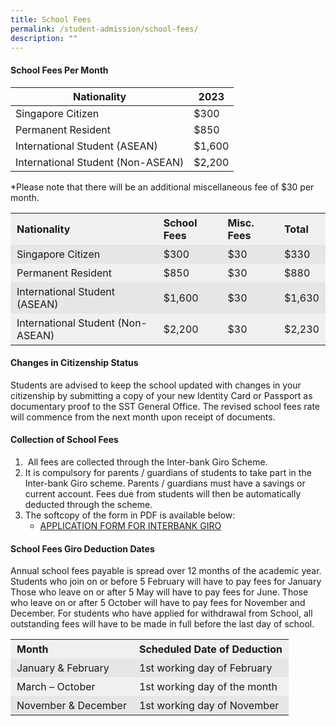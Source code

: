 ```yaml
---
title: School Fees
permalink: /student-admission/school-fees/
description: ""
---
```

#### School Fees Per Month

| **Nationality** | **2023** |
| --- | --- |
| Singapore Citizen | $300 |
| Permanent Resident | $850 |
| International Student (ASEAN) | $1,600 |
| International Student (Non-ASEAN) | $2,200 |

*Please note that there will be an additional miscellaneous fee of $30 per month.

<table style="box-sizing: inherit; border-collapse: collapse; border-spacing: 0px; width: 820px; max-width: 100%;"><tbody style="box-sizing: inherit;"><tr style="box-sizing: inherit; background: rgb(240, 240, 240);"><td style="box-sizing: inherit; padding: 5px 10px; border-color: transparent;"><strong style="box-sizing: inherit; font-weight: bold;">Nationality</strong></td><td style="box-sizing: inherit; padding: 5px 10px; border-color: transparent;"><strong style="box-sizing: inherit; font-weight: bold;">School Fees</strong></td><td style="box-sizing: inherit; padding: 5px 10px; border-color: transparent;"><strong style="box-sizing: inherit; font-weight: bold;">Misc. Fees</strong></td><td style="box-sizing: inherit; padding: 5px 10px; border-color: transparent;"><strong style="box-sizing: inherit; font-weight: bold;">Total</strong></td></tr><tr style="box-sizing: inherit; background: rgb(230, 230, 230);"><td style="box-sizing: inherit; padding: 5px 10px; border-color: transparent;">Singapore Citizen</td><td style="box-sizing: inherit; padding: 5px 10px; border-color: transparent;">$300</td><td style="box-sizing: inherit; padding: 5px 10px; border-color: transparent;">$30</td><td style="box-sizing: inherit; padding: 5px 10px; border-color: transparent;">$330</td></tr><tr style="box-sizing: inherit; background: rgb(240, 240, 240);"><td style="box-sizing: inherit; padding: 5px 10px; border-color: transparent;">Permanent Resident</td><td style="box-sizing: inherit; padding: 5px 10px; border-color: transparent;">$850</td><td style="box-sizing: inherit; padding: 5px 10px; border-color: transparent;">$30</td><td style="box-sizing: inherit; padding: 5px 10px; border-color: transparent;">$880</td></tr><tr style="box-sizing: inherit; background: rgb(230, 230, 230);"><td style="box-sizing: inherit; padding: 5px 10px; border-color: transparent;">International Student (ASEAN)</td><td style="box-sizing: inherit; padding: 5px 10px; border-color: transparent;">$1,600</td><td style="box-sizing: inherit; padding: 5px 10px; border-color: transparent;">$30</td><td style="box-sizing: inherit; padding: 5px 10px; border-color: transparent;">$1,630</td></tr><tr style="box-sizing: inherit; background: rgb(240, 240, 240);"><td style="box-sizing: inherit; padding: 5px 10px; border-color: transparent;">International Student (Non-ASEAN)</td><td style="box-sizing: inherit; padding: 5px 10px; border-color: transparent;">$2,200</td><td style="box-sizing: inherit; padding: 5px 10px; border-color: transparent;">$30</td><td style="box-sizing: inherit; padding: 5px 10px; border-color: transparent;">$2,230</td></tr></tbody></table>

#### Changes in Citizenship Status

Students are advised to keep the school updated with changes in your citizenship by submitting a copy of your new Identity Card or Passport as documentary proof to the SST General Office. The revised school fees rate will commence from the next month upon receipt of documents.

#### Collection of School Fees

1.  &nbsp;All fees are collected through the Inter-bank Giro Scheme.
2.  It is compulsory for parents / guardians of students to take part in the Inter-bank Giro scheme. Parents / guardians must have a savings or current account. Fees due from students will then be automatically deducted through the scheme.
3.  The softcopy of the form in PDF is available below:
    *   [APPLICATION FORM FOR INTERBANK GIRO](https://www-sst-edu-sg-admin.cwp.sg/wp-content/uploads/2019/04/APPLICATION-FORM-FOR-INTERBANK-GIRO_15072016-1.pdf)

#### School Fees Giro Deduction Dates

Annual school fees payable is spread over 12 months of the academic year. Students who join on or before 5 February will have to pay fees for January Those who leave on or after 5 May will have to pay fees for June. Those who leave on or after 5 October will have to pay fees for November and December. For students who have applied for withdrawal from School, all outstanding fees will have to be made in full before the last day of school.

<table style="box-sizing: inherit; border-collapse: collapse; border-spacing: 0px; width: 820px; max-width: 100%;"><tbody style="box-sizing: inherit;"><tr style="box-sizing: inherit; background: rgb(240, 240, 240);"><td style="box-sizing: inherit; padding: 5px 10px; border-color: transparent;"><strong style="box-sizing: inherit; font-weight: bold;">Month</strong></td><td style="box-sizing: inherit; padding: 5px 10px; border-color: transparent;"><strong style="box-sizing: inherit; font-weight: bold;">Scheduled Date of Deduction</strong></td></tr><tr style="box-sizing: inherit; background: rgb(230, 230, 230);"><td style="box-sizing: inherit; padding: 5px 10px; border-color: transparent;">January &amp; February</td><td style="box-sizing: inherit; padding: 5px 10px; border-color: transparent;">1st working day of February</td></tr><tr style="box-sizing: inherit; background: rgb(240, 240, 240);"><td style="box-sizing: inherit; padding: 5px 10px; border-color: transparent;">March – October</td><td style="box-sizing: inherit; padding: 5px 10px; border-color: transparent;">1st working day of the month</td></tr><tr style="box-sizing: inherit; background: rgb(230, 230, 230);"><td style="box-sizing: inherit; padding: 5px 10px; border-color: transparent;">November &amp; December</td><td style="box-sizing: inherit; padding: 5px 10px; border-color: transparent;">1st working day of November</td></tr></tbody></table>